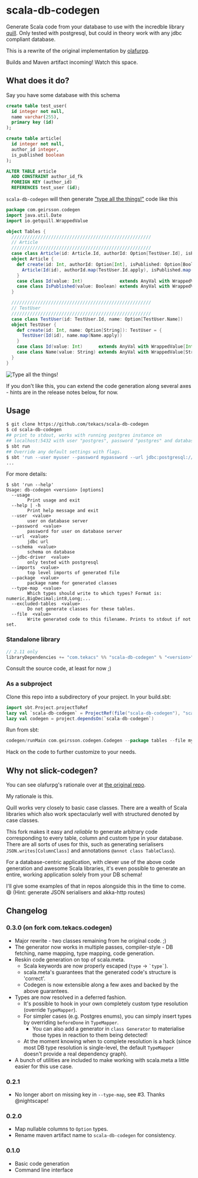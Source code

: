 # scala-db-codegen
Generate Scala code from your database to use with the incredble library [quill](https://github.com/getquill/quill).
Only tested with postgresql, but could in theory work with any jdbc compliant database.

This is a rewrite of the original implementation by [olafurpg][originalRepo].

Builds and Maven artifact incoming! Watch this space.

## What does it do?

Say you have some database with this schema

```sql
create table test_user(
  id integer not null,
  name varchar(255),
  primary key (id)
);

create table article(
  id integer not null,
  author_id integer,
  is_published boolean
);

ALTER TABLE article
  ADD CONSTRAINT author_id_fk
  FOREIGN KEY (author_id)
  REFERENCES test_user (id);
```

`scala-db-codegen` will then generate ["type all the things!"](http://jto.github.io/articles/type-all-the-things/)
code like this

```scala
package com.geirsson.codegen
import java.util.Date
import io.getquill.WrappedValue

object Tables {
  /////////////////////////////////////////////////////
  // Article
  /////////////////////////////////////////////////////
  case class Article(id: Article.Id, authorId: Option[TestUser.Id], isPublished: Option[Article.IsPublished])
  object Article {
    def create(id: Int, authorId: Option[Int], isPublished: Option[Boolean]): Article = {
      Article(Id(id), authorId.map(TestUser.Id.apply), isPublished.map(IsPublished.apply))
    }
    case class Id(value: Int)              extends AnyVal with WrappedValue[Int]
    case class IsPublished(value: Boolean) extends AnyVal with WrappedValue[Boolean]
  }

  /////////////////////////////////////////////////////
  // TestUser
  /////////////////////////////////////////////////////
  case class TestUser(id: TestUser.Id, name: Option[TestUser.Name])
  object TestUser {
    def create(id: Int, name: Option[String]): TestUser = {
      TestUser(Id(id), name.map(Name.apply))
    }
    case class Id(value: Int)      extends AnyVal with WrappedValue[Int]
    case class Name(value: String) extends AnyVal with WrappedValue[String]
  }
}
```

![Type all the things!](https://cdn.meme.am/instances/500x/71298545.jpg)

If you don't like this, you can extend the code generation along several axes - hints are in the release notes below, for now.

## Usage

```bash
$ git clone https://github.com/tekacs/scala-db-codegen
$ cd scala-db-codegen
## print to stdout, works with running postgres instance on
## localhost:5432 with user "postgres", password "postgres" and database "postgres"
$ sbt run
## Override any default settings with flags.
$ sbt 'run --user myuser --password mypassword --url jdbc:postgresql://myhost:8888/postgres --file Tables.scala --type-map "bool,Boolean;int4,Int;int8,Long"'
...
```

For more details:
```shell
$ sbt 'run --help'
Usage: db-codegen <version> [options]
  --usage
        Print usage and exit
  --help | -h
        Print help message and exit
  --user  <value>
        user on database server
  --password  <value>
        password for user on database server
  --url  <value>
        jdbc url
  --schema  <value>
        schema on database
  --jdbc-driver  <value>
        only tested with postgresql
  --imports  <value>
        top level imports of generated file
  --package  <value>
        package name for generated classes
  --type-map  <value>
        Which types should write to which types? Format is: numeric,BigDecimal;int8,Long;...
  --excluded-tables  <value>
        Do not generate classes for these tables.
  --file  <value>
        Write generated code to this filename. Prints to stdout if not set.
```

### Standalone library

```scala
// 2.11 only
libraryDependencies += "com.tekacs" %% "scala-db-codegen" % "<version>"
```

Consult the source code, at least for now ;)

### As a subproject

Clone this repo into a subdirectory of your project. In your build.sbt:

```scala
import sbt.Project.projectToRef
lazy val `scala-db-codegen` = ProjectRef(file("scala-db-codegen"), "scala-db-codegen")
lazy val codegen = project.dependsOn(`scala-db-codegen`)
```

Run from sbt:

```scala
codegen/runMain com.geirsson.codegen.Codegen --package tables --file myfile.scala
```

Hack on the code to further customize to your needs.

## Why not slick-codegen?

You can see olafurpg's rationale over at [the original repo](originalRepo).

My rationale is this.

Quill works very closely to basic case classes. There are a wealth of Scala libraries which also work spectacularly well with structured denoted by case classes.
 
This fork makes it easy and *reliable* to generate arbitrary code corresponding to every table, column and custom type in your database. There are all sorts of uses for this, such as generating serialisers `JSON.writes[ColumnClass]` and annotations `@annot class TableClass`).

For a database-centric application, with clever use of the above code generation and awesome Scala libraries, it's even possible to generate an entire, working application solely from your DB schema!

I'll give some examples of that in repos alongside this in the time to come. :smile: 
(Hint: generate JSON serialisers and akka-http routes)

## Changelog

### 0.3.0 (on fork com.tekacs.codegen)

* Major rewrite - two classes remaining from he original code. ;)
* The generator now works in multiple passes, compiler-style - DB fetching, name mapping, type mapping, code generation.
* Reskin code generation on top of scala.meta.
  * Scala keywords are now properly escaped (`type` -> `` `type` ``).
  * scala.meta's guarantees that the generated code's structure is 'correct'.
  * Codegen is now extensible along a few axes and backed by the above guarantees.
* Types are now resolved in a deferred fashion.
  * It's possible to hook in your own completely custom type resolution (override `TypeMapper`).
  * For simpler cases (e.g. Postgres enums), you can simply insert types by overriding `beforeDone` in `TypeMapper`.
    * You can also add a generator in `class Generator` to materialise those types in reaction to them being detected!
  * At the moment knowing when to complete resolution is a hack (since most DB type resolution is single-level, the default `TypeMapper` doesn't provide a real dependency graph).
* A bunch of utilities are included to make working with scala.meta a little easier for this use case.

### 0.2.1

* No longer abort on missing key in `--type-map`, see #3. Thanks @nightscape!

### 0.2.0

* Map nullable columns to `Option` types.
* Rename maven artifact name to `scala-db-codegen` for consistency.

### 0.1.0

* Basic code generation
* Command line interface

[travisImg]: https://travis-ci.org/olafurpg/scala-db-codegen.svg?branch=master
[travisLink]: https://travis-ci.org/olafurpg/scala-db-codegen

[mavenImg]: https://img.shields.io/maven-central/v/com.geirsson/scala-db-codegen_2.11.svg
[mavenLink]: http://search.maven.org/#search%7Cga%7C1%7Ca%3A%22scala-db-codegen_2.11%22%20g%3A%22com.geirsson%22

[originalRepo]: olafurpg/scala-db-codegen
